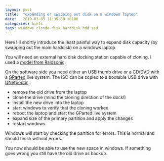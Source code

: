 ```yaml
---
layout: post
title:  "expanding or swapping out disk on a windows laptop"
date:   2019-03-03 11:39:00 +0100
categories: hints
tags: windows clonde disk harddisk hdd ssd
---
```


Here I'll shortly introduce the least painful way to expand disk capacity (by swapping out the main harddisk) on a windows laptop.

You will need an external hard disk docking station capable of cloning. I used a [model from Raidsonic](https://www.raidsonic.de/products/external_cases/hdd_ssd_docking/index_de.php?we_objectID=1700).

On the software side you need either an USB thumb drive or a CD/DVD with a [GParted](https://gparted.org/) live system. The ISO can be copied to a bootable USB drive with [UNetbootin](https://unetbootin.github.io/).

- remove the old drive from the laptop
- clone the drive (mind the cloning direction of the dock!)
- install the new drive into the laptop
- start windows to verify that the cloning worked
- reboot the laptop and start the GParted live system
- expand size of the primary partition and apply the changes
- restart windows

Windows will start by checking the partition for errors. This is normal and should finish without errors.

You now should be able to use the new space in windows. If something goes wrong you still have the old drive as backup.